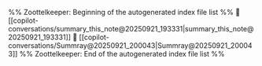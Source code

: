 %% Zoottelkeeper: Beginning of the autogenerated index file list  %%
📄 [[copilot-conversations/summary_this_note@20250921_193331|summary_this_note@20250921_193331]]
📄 [[copilot-conversations/Summray@20250921_200043|Summray@20250921_200043]]
%% Zoottelkeeper: End of the autogenerated index file list  %%
